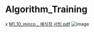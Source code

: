 # Algorithm_Training


x
[M1_10_minco _ 예식장 서빙.pdf](https://github.com/lianachoi/Algorithm_Training/files/6378384/M1_10_minco._.pdf)
![image](https://user-images.githubusercontent.com/24507556/116110899-1388e580-a6f1-11eb-86f8-67b2eb9997cb.png)

